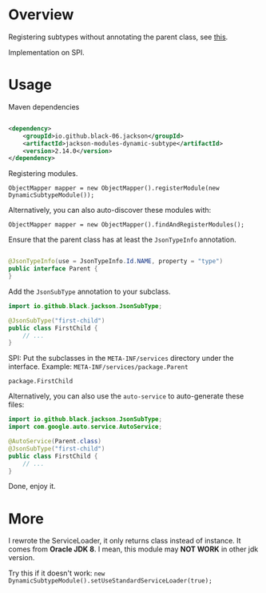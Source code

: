 # Overview

Registering subtypes without annotating the parent class,
see [this](https://github.com/FasterXML/jackson-databind/issues/2104).

Implementation on SPI.

# Usage

Maven dependencies

```xml

<dependency>
    <groupId>io.github.black-06.jackson</groupId>
    <artifactId>jackson-modules-dynamic-subtype</artifactId>
    <version>2.14.0</version>
</dependency>
```

Registering modules.

```
ObjectMapper mapper = new ObjectMapper().registerModule(new DynamicSubtypeModule());
```

Alternatively, you can also auto-discover these modules with:

```
ObjectMapper mapper = new ObjectMapper().findAndRegisterModules();
```

Ensure that the parent class has at least the `JsonTypeInfo` annotation.

```java

@JsonTypeInfo(use = JsonTypeInfo.Id.NAME, property = "type")
public interface Parent {
}
```

Add the `JsonSubType` annotation to your subclass.

```java
import io.github.black.jackson.JsonSubType;

@JsonSubType("first-child")
public class FirstChild {
    // ...
}
```

SPI: Put the subclasses in the `META-INF/services` directory under the interface.
Example: `META-INF/services/package.Parent`

```
package.FirstChild
```

Alternatively, you can also use the `auto-service` to auto-generate these files:

```java
import io.github.black.jackson.JsonSubType;
import com.google.auto.service.AutoService;

@AutoService(Parent.class)
@JsonSubType("first-child")
public class FirstChild {
    // ...
}
```

Done, enjoy it.

# More

I rewrote the ServiceLoader, it only returns class instead of instance.
It comes from **Oracle JDK 8**.
I mean, this module may **NOT WORK** in other jdk version.

Try this if it doesn't work: `new DynamicSubtypeModule().setUseStandardServiceLoader(true);`